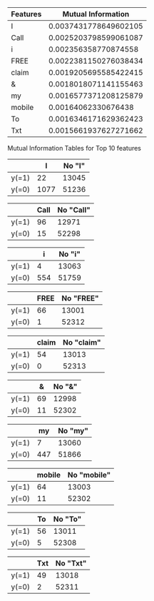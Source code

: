 |         Features        |    Mutual Information   |
|-------------------------|-------------------------|
|            I            |  0.0037431778649602105  |
|           Call          |  0.0025203798599061087  |
|            i            |   0.002356358770874558  |
|           FREE          |  0.0022381150276038434  |
|          claim          |  0.0019205695585422415  |
|            &            |  0.0018018071141155463  |
|            my           |  0.0016577371208125879  |
|          mobile         |   0.00164062330676438   |
|            To           |  0.0016346171629362423  |
|           Txt           |  0.0015661937627271662  |

Mutual Information Tables for Top 10 features

|               |       I       |     No "I"    |
|---------------|---------------|---------------|
|     y(=1)     |       22      |     13045     |
|     y(=0)     |      1077     |     51236     |

|               |      Call     |   No "Call"   |
|---------------|---------------|---------------|
|     y(=1)     |       96      |     12971     |
|     y(=0)     |       15      |     52298     |

|               |       i       |     No "i"    |
|---------------|---------------|---------------|
|     y(=1)     |       4       |     13063     |
|     y(=0)     |      554      |     51759     |

|               |      FREE     |   No "FREE"   |
|---------------|---------------|---------------|
|     y(=1)     |       66      |     13001     |
|     y(=0)     |       1       |     52312     |

|               |     claim     |   No "claim"  |
|---------------|---------------|---------------|
|     y(=1)     |       54      |     13013     |
|     y(=0)     |       0       |     52313     |

|               |       &       |     No "&"    |
|---------------|---------------|---------------|
|     y(=1)     |       69      |     12998     |
|     y(=0)     |       11      |     52302     |

|               |       my      |    No "my"    |
|---------------|---------------|---------------|
|     y(=1)     |       7       |     13060     |
|     y(=0)     |      447      |     51866     |

|               |     mobile    |  No "mobile"  |
|---------------|---------------|---------------|
|     y(=1)     |       64      |     13003     |
|     y(=0)     |       11      |     52302     |

|               |       To      |    No "To"    |
|---------------|---------------|---------------|
|     y(=1)     |       56      |     13011     |
|     y(=0)     |       5       |     52308     |

|               |      Txt      |    No "Txt"   |
|---------------|---------------|---------------|
|     y(=1)     |       49      |     13018     |
|     y(=0)     |       2       |     52311     |
